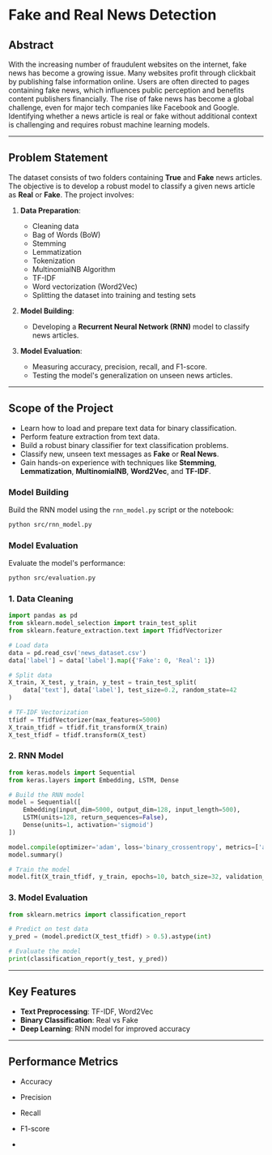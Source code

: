 # Fake and Real News Detection

## Abstract
With the increasing number of fraudulent websites on the internet, fake news has become a growing issue. Many websites profit through clickbait by publishing false information online. Users are often directed to pages containing fake news, which influences public perception and benefits content publishers financially. The rise of fake news has become a global challenge, even for major tech companies like Facebook and Google. Identifying whether a news article is real or fake without additional context is challenging and requires robust machine learning models.

---

## Problem Statement
The dataset consists of two folders containing **True** and **Fake** news articles. The objective is to develop a robust model to classify a given news article as **Real** or **Fake**. The project involves:

1. **Data Preparation**:
   - Cleaning data
   - Bag of Words (BoW)
   - Stemming
   - Lemmatization
   - Tokenization
   - MultinomialNB Algorithm
   - TF-IDF
   - Word vectorization (Word2Vec)
   - Splitting the dataset into training and testing sets

2. **Model Building**:
   - Developing a **Recurrent Neural Network (RNN)** model to classify news articles.

3. **Model Evaluation**:
   - Measuring accuracy, precision, recall, and F1-score.
   - Testing the model's generalization on unseen news articles.

---

## Scope of the Project

- Learn how to load and prepare text data for binary classification.
- Perform feature extraction from text data.
- Build a robust binary classifier for text classification problems.
- Classify new, unseen text messages as **Fake** or **Real News**.
- Gain hands-on experience with techniques like **Stemming**, **Lemmatization**, **MultinomialNB**, **Word2Vec**, and **TF-IDF**.


### Model Building
Build the RNN model using the `rnn_model.py` script or the notebook:

```bash
python src/rnn_model.py
```

### Model Evaluation
Evaluate the model's performance:

```bash
python src/evaluation.py
```

### 1. Data Cleaning
```python
import pandas as pd
from sklearn.model_selection import train_test_split
from sklearn.feature_extraction.text import TfidfVectorizer

# Load data
data = pd.read_csv('news_dataset.csv')
data['label'] = data['label'].map({'Fake': 0, 'Real': 1})

# Split data
X_train, X_test, y_train, y_test = train_test_split(
    data['text'], data['label'], test_size=0.2, random_state=42
)

# TF-IDF Vectorization
tfidf = TfidfVectorizer(max_features=5000)
X_train_tfidf = tfidf.fit_transform(X_train)
X_test_tfidf = tfidf.transform(X_test)
```

### 2. RNN Model
```python
from keras.models import Sequential
from keras.layers import Embedding, LSTM, Dense

# Build the RNN model
model = Sequential([
    Embedding(input_dim=5000, output_dim=128, input_length=500),
    LSTM(units=128, return_sequences=False),
    Dense(units=1, activation='sigmoid')
])

model.compile(optimizer='adam', loss='binary_crossentropy', metrics=['accuracy'])
model.summary()

# Train the model
model.fit(X_train_tfidf, y_train, epochs=10, batch_size=32, validation_data=(X_test_tfidf, y_test))
```

### 3. Model Evaluation
```python
from sklearn.metrics import classification_report

# Predict on test data
y_pred = (model.predict(X_test_tfidf) > 0.5).astype(int)

# Evaluate the model
print(classification_report(y_test, y_pred))
```

---

## Key Features
- **Text Preprocessing**: TF-IDF, Word2Vec
- **Binary Classification**: Real vs Fake
- **Deep Learning**: RNN model for improved accuracy

---

## Performance Metrics
- Accuracy
- Precision
- Recall
- F1-score

-
